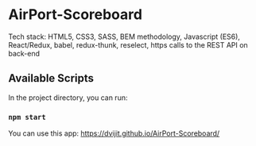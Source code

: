 # AirPort-Scoreboard

Tech stack:
HTML5, 
CSS3,
SASS,
BEM methodology,
Javascript (ES6),
React/Redux,
babel,
redux-thunk,
reselect,
https calls to the REST API on back-end

## Available Scripts

In the project directory, you can run:

### `npm start`

You can use this app: https://dvijit.github.io/AirPort-Scoreboard/
